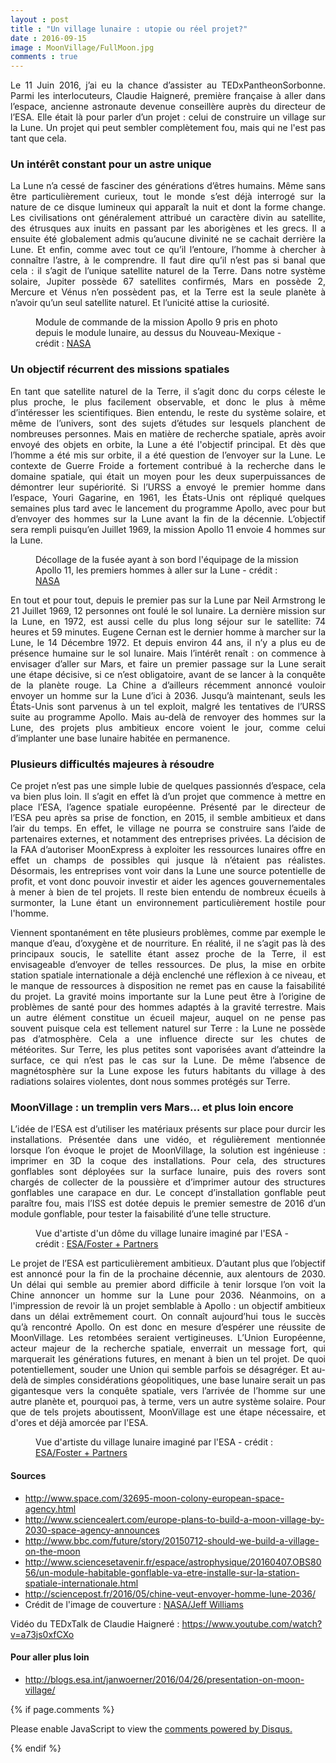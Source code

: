 ```yaml
---
layout : post
title : "Un village lunaire : utopie ou réel projet?"
date : 2016-09-15
image : MoonVillage/FullMoon.jpg
comments : true
---
```


<p class="intro" style="text-align: justify;"><span class="dropcap">L</span>e 11 Juin 2016, j’ai eu la chance d’assister au TEDxPantheonSorbonne. Parmi les interlocuteurs, Claudie Haigneré, première française à aller dans l’espace, ancienne astronaute devenue conseillère auprès du directeur de l’ESA. Elle était là pour parler d’un projet : celui de construire un village sur la Lune. Un projet qui peut sembler complètement fou, mais qui ne l'est pas tant que cela.</p>

### Un intérêt constant pour un astre unique

<p style="text-align: justify;">La Lune n’a cessé de fasciner des générations d’êtres humains. Même sans être particulièrement curieux, tout le monde s’est déjà interrogé sur la nature de ce disque lumineux qui apparaît la nuit et dont la forme change. Les civilisations ont généralement attribué un caractère divin au satellite, des étrusques aux inuits en passant par les aborigènes et les grecs. Il a ensuite été globalement admis qu’aucune divinité ne se cachait derrière la Lune. Et enfin, comme avec tout ce qu’il l’entoure, l’homme à chercher à connaître l’astre, à le comprendre. Il faut dire qu’il n’est pas si banal que cela : il s’agit de l’unique satellite naturel de la Terre. Dans notre système solaire, Jupiter possède 67 satellites confirmés, Mars en possède 2, Mercure et Vénus n’en possèdent pas, et la Terre est la seule planète à n’avoir qu’un seul satellite naturel. Et l’unicité attise la curiosité.</p>

<figure>
	<img src="{{ '/assets/img/MoonVillage/Apollo9.jpg' | prepend: site.baseurl }}" alt=""> 
	<figcaption>Module de commande de la mission Apollo 9 pris en photo depuis le module lunaire, au dessus du Nouveau-Mexique - crédit : <a href="http://images.nasa.gov/#/details-as09-24-3657.html">NASA</a></figcaption>
</figure>

### Un objectif récurrent des missions spatiales

<p style="text-align: justify;">En tant que satellite naturel de la Terre, il s’agit donc du corps céleste le plus proche, le plus facilement observable, et donc le plus à même d’intéresser les scientifiques. Bien entendu, le reste du système solaire, et même de l’univers, sont des sujets d’études sur lesquels planchent de nombreuses personnes. Mais en matière de recherche spatiale, après avoir envoyé des objets en orbite, la Lune a été l'objectif principal. Et dès que l’homme a été mis sur orbite, il a été question de l’envoyer sur la Lune. Le contexte de Guerre Froide a fortement contribué à la recherche dans le domaine spatiale, qui était un moyen pour les deux superpuissances de démontrer leur supériorité. Si l’URSS a envoyé le premier homme dans l’espace, Youri Gagarine, en 1961, les États-Unis ont répliqué quelques semaines plus tard avec le lancement du programme Apollo, avec pour but d’envoyer des hommes sur la Lune avant la fin de la décennie. L’objectif sera rempli puisqu’en Juillet 1969, la mission Apollo 11 envoie 4 hommes sur la Lune.</p>

<figure>
	<img src="{{ '/assets/img/MoonVillage/DecollageApollo11.jpg' | prepend: site.baseurl }}" alt=""> 
	<figcaption>Décollage de la fusée ayant à son bord l'équipage de la mission Apollo 11, les premiers hommes à aller sur la Lune - crédit : <a href="http://images.nasa.gov/#/details-6900558.html">NASA</a></figcaption>
</figure>

<p style="text-align: justify;">En tout et pour tout, depuis le premier pas sur la Lune par Neil Armstrong le 21 Juillet 1969, 12 personnes ont foulé le sol lunaire. La dernière mission sur la Lune, en 1972, est aussi celle du plus long séjour sur le satellite: 74 heures et 59 minutes. Eugene Cernan est le dernier homme à marcher sur la Lune, le 14 Décembre 1972. Et depuis environ 44 ans, il n’y a plus eu de présence humaine sur le sol lunaire. Mais l’intérêt renaît : on commence à envisager d’aller sur Mars, et faire un premier passage sur la Lune serait une étape décisive, si ce n’est obligatoire, avant de se lancer à la conquête de la planète rouge. La Chine a d’ailleurs récemment annoncé vouloir envoyer un homme sur la Lune d’ici à 2036. Jusqu’à maintenant, seuls les États-Unis sont parvenus à un tel exploit, malgré les tentatives de l’URSS suite au programme Apollo. Mais au-delà de renvoyer des hommes sur la Lune, des projets plus ambitieux encore voient le jour, comme celui d’implanter une base lunaire habitée en permanence.</p>

### Plusieurs difficultés majeures à résoudre

<p style="text-align: justify;">Ce projet n’est pas une simple lubie de quelques passionnés d’espace, cela va bien plus loin. Il s’agit en effet là d’un projet que commence à mettre en place l’ESA, l’agence spatiale européenne. Présenté par le directeur de l’ESA peu après sa prise de fonction, en 2015, il semble ambitieux et dans l’air du temps. En effet, le village ne pourra se construire sans l’aide de partenaires externes, et notamment des entreprises privées. La décision de la FAA d’autoriser MoonExpress à exploiter les ressources lunaires offre en effet un champs de possibles qui jusque là n’étaient pas réalistes. Désormais, les entreprises vont voir dans la Lune une source potentielle de profit, et vont donc pouvoir investir et aider les agences gouvernementales à mener à bien de tel projets. Il reste bien entendu de nombreux écueils à surmonter, la Lune étant un environnement particulièrement hostile pour l'homme.</p>

<p style="text-align: justify;">Viennent spontanément en tête plusieurs problèmes, comme par exemple le manque d’eau, d’oxygène et de nourriture. En réalité, il ne s’agit pas là des principaux soucis, le satellite étant assez proche de la Terre, il est envisageable d’envoyer de telles ressources. De plus, la mise en orbite station spatiale internationale a déjà enclenché une réflexion à ce niveau, et le manque de ressources à disposition ne remet pas en cause la faisabilité du projet. La gravité moins importante sur la Lune peut être à l’origine de problèmes de santé pour des hommes adaptés à la gravité terrestre. Mais un autre élément constitue un écueil majeur, auquel on ne pense pas souvent puisque cela est tellement naturel sur Terre : la Lune ne possède pas d’atmosphère. Cela a une influence directe sur les chutes de météorites. Sur Terre, les plus petites sont vaporisées avant d’atteindre la surface, ce qui n’est pas le cas sur la Lune. De même l’absence de magnétosphère sur la Lune expose les futurs habitants du village à des radiations solaires violentes, dont nous sommes protégés sur Terre.</p>

### MoonVillage : un tremplin vers Mars… et plus loin encore

<p style="text-align: justify;">L’idée de l’ESA est d’utiliser les matériaux présents sur place pour durcir les installations. Présentée dans une vidéo, et régulièrement mentionnée lorsque l’on évoque le projet de MoonVillage, la solution est ingénieuse : imprimer en 3D la coque des installations. Pour cela, des structures gonflables sont déployées sur la surface lunaire, puis des rovers sont chargés de collecter de la poussière et d’imprimer autour des structures gonflables une carapace en dur. Le concept d’installation gonflable peut paraître fou, mais l’ISS est dotée depuis le premier semestre de 2016 d’un module gonflable, pour tester la faisabilité d’une telle structure.</p>

<figure>
	<img src="{{ '/assets/img/MoonVillage/LunarBase.jpg' | prepend: site.baseurl }}" alt=""> 
	<figcaption>Vue d'artiste d'un dôme du village lunaire imaginé par l'ESA - crédit : <a href="http://www.esa.int/spaceinimages/Images/2013/01/Lunar_base_made_with_3D_printing">ESA/Foster + Partners</a></figcaption>
</figure>

<p style="text-align: justify;">Le projet de l’ESA est particulièrement ambitieux. D’autant plus que l’objectif est annoncé pour la fin de la prochaine décennie, aux alentours de 2030. Un délai qui semble au premier abord difficile à tenir lorsque l’on voit la Chine annoncer un homme sur la Lune pour 2036. Néanmoins, on a l'impression de revoir là un projet semblable à Apollo : un objectif ambitieux dans un délai extrêmement court. On connaît aujourd’hui tous le succès qu’à rencontré Apollo. On est donc en mesure d’espérer une réussite de MoonVillage. Les retombées seraient vertigineuses. L’Union Européenne, acteur majeur de la recherche spatiale, enverrait un message fort, qui marquerait les générations futures, en menant à bien un tel projet. De quoi potentiellement, souder une Union qui semble parfois se désagréger. Et au-delà de simples considérations géopolitiques, une base lunaire serait un pas gigantesque vers la conquête spatiale, vers l’arrivée de l’homme sur une autre planète et, pourquoi pas, à terme, vers un autre système solaire. Pour que de tels projets aboutissent, MoonVillage est une étape nécessaire, et d'ores et déjà amorcée par l'ESA.</p>

<figure>
	<img src="{{ '/assets/img/MoonVillage/MultiDomeBase.jpg' | prepend: site.baseurl }}" alt=""> 
	<figcaption>Vue d'artiste du village lunaire imaginé par l'ESA - crédit : <a href="http://www.esa.int/spaceinimages/Images/2013/01/Multi-dome_base_being_constructed">ESA/Foster + Partners</a></figcaption>
</figure>

#### Sources
* <a href="http://www.space.com/32695-moon-colony-european-space-agency.html">http://www.space.com/32695-moon-colony-european-space-agency.html</a>
* <a href="http://www.sciencealert.com/europe-plans-to-build-a-moon-village-by-2030-space-agency-announces">http://www.sciencealert.com/europe-plans-to-build-a-moon-village-by-2030-space-agency-announces</a>
* <a href="http://www.bbc.com/future/story/20150712-should-we-build-a-village-on-the-moon">http://www.bbc.com/future/story/20150712-should-we-build-a-village-on-the-moon</a>
* <a href="http://www.sciencesetavenir.fr/espace/astrophysique/20160407.OBS8056/un-module-habitable-gonflable-va-etre-installe-sur-la-station-spatiale-internationale.html">http://www.sciencesetavenir.fr/espace/astrophysique/20160407.OBS8056/un-module-habitable-gonflable-va-etre-installe-sur-la-station-spatiale-internationale.html</a>
* <a href="http://sciencepost.fr/2016/05/chine-veut-envoyer-homme-lune-2036/">http://sciencepost.fr/2016/05/chine-veut-envoyer-homme-lune-2036/</a>
* Crédit de l'image de couverture : <a href="http://www.esa.int/spaceinimages/Images/2016/08/Full_Moon">NASA/Jeff Williams</a>

<p> Vidéo du TEDxTalk de Claudie Haigneré : <a href="https://www.youtube.com/watch?v=a73js0xfCXo">https://www.youtube.com/watch?v=a73js0xfCXo</a></p>

#### Pour aller plus loin
* <a href="http://blogs.esa.int/janwoerner/2016/04/26/presentation-on-moon-village/">http://blogs.esa.int/janwoerner/2016/04/26/presentation-on-moon-village/</a>

{% if page.comments %}
<div id="disqus_thread"></div>
<script>

/**
 *  RECOMMENDED CONFIGURATION VARIABLES: EDIT AND UNCOMMENT THE SECTION BELOW TO INSERT DYNAMIC VALUES FROM YOUR PLATFORM OR CMS.
 *  LEARN WHY DEFINING THESE VARIABLES IS IMPORTANT: https://disqus.com/admin/universalcode/#configuration-variables */
/*
var disqus_config = function () {
    this.page.url = http://www.charlesgabouleaud.fr/blog/village-lunaire-utopie-ou-realite/;  // Replace PAGE_URL with your page's canonical URL variable
    this.page.identifier = PAGE_IDENTIFIER; // Replace PAGE_IDENTIFIER with your page's unique identifier variable
};
*/
(function() { // DON'T EDIT BELOW THIS LINE
    var d = document, s = d.createElement('script');
    s.src = '//charlesgabouleaud-fr.disqus.com/embed.js';
    s.setAttribute('data-timestamp', +new Date());
    (d.head || d.body).appendChild(s);
})();
</script>
<noscript>Please enable JavaScript to view the <a href="https://disqus.com/?ref_noscript">comments powered by Disqus.</a></noscript>
                                    
{% endif %}
